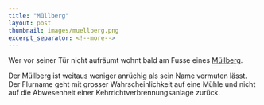 ```yaml
---
title: "Müllberg"
layout: post
thumbnail: images/muellberg.png
excerpt_separator: <!--more-->
---
```


Wer vor seiner Tür nicht aufräumt wohnt bald am Fusse eines [Müllberg](https://s.geo.admin.ch/9f7a96b6bc).

Der Müllberg ist weitaus weniger anrüchig als sein Name vermuten lässt. Der Flurname geht mit grosser Wahrscheinlichkeit auf eine Mühle und nicht auf die Abwesenheit einer Kehrrichtverbrennungsanlage zurück.
<!--more-->